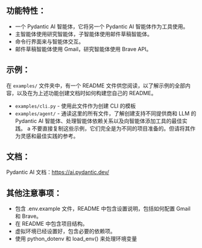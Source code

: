 ## 功能特性：

- 一个 Pydantic AI 智能体，它将另一个 Pydantic AI 智能体作为工具使用。
- 主智能体使用研究智能体，子智能体使用邮件草稿智能体。
- 命令行界面来与智能体交互。
- 邮件草稿智能体使用 Gmail，研究智能体使用 Brave API。

## 示例：

在 `examples/` 文件夹中，有一个 README 文件供您阅读，以了解示例的全部内容，以及在为上述功能创建文档时如何构建您自己的 README。

- `examples/cli.py` - 使用此文件作为创建 CLI 的模板
- `examples/agent/` - 通读这里的所有文件，了解创建支持不同提供商和 LLM 的 Pydantic AI 智能体、处理智能体依赖关系以及向智能体添加工具的最佳实践。
a
不要直接复制这些示例，它们完全是为不同的项目准备的。但请将其作为灵感和最佳实践的参考。

## 文档：

Pydantic AI 文档：https://ai.pydantic.dev/

## 其他注意事项：

- 包含 .env.example 文件，README 中包含设置说明，包括如何配置 Gmail 和 Brave。
- 在 README 中包含项目结构。
- 虚拟环境已经设置好，包含必要的依赖项。
- 使用 python_dotenv 和 load_env() 来处理环境变量
